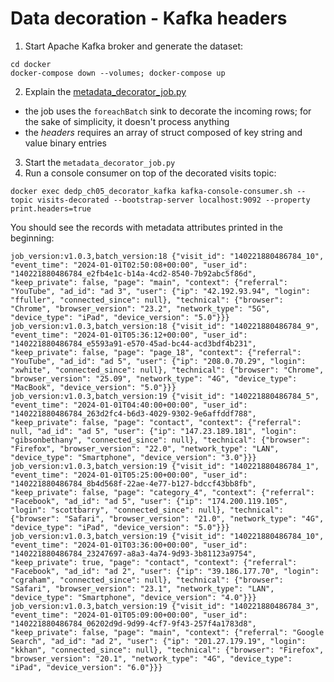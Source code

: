 # Data decoration - Kafka headers

1. Start Apache Kafka broker and generate the dataset:
```
cd docker
docker-compose down --volumes; docker-compose up
```
2. Explain the [metadata_decorator_job.py](metadata_decorator_job.py)
* the job uses the `foreachBatch` sink to decorate the incoming rows; for the sake of simplicity, it doesn't
  process anything
* the _headers_ requires an array of struct composed of key string and value binary entries
3. Start the `metadata_decorator_job.py`
4. Run a console consumer on top of the decorated visits topic:
```
docker exec dedp_ch05_decorator_kafka kafka-console-consumer.sh --topic visits-decorated --bootstrap-server localhost:9092 --property print.headers=true
```

You should see the records with metadata attributes printed in the beginning: 
```
job_version:v1.0.3,batch_version:18	{"visit_id": "140221880486784_10", "event_time": "2024-01-01T02:50:08+00:00", "user_id": "140221880486784_e2fb4e1c-b14a-4cd2-8540-7b92abc5f86d", "keep_private": false, "page": "main", "context": {"referral": "YouTube", "ad_id": "ad 3", "user": {"ip": "42.192.93.94", "login": "ffuller", "connected_since": null}, "technical": {"browser": "Chrome", "browser_version": "23.2", "network_type": "5G", "device_type": "iPad", "device_version": "5.0"}}}
job_version:v1.0.3,batch_version:18	{"visit_id": "140221880486784_9", "event_time": "2024-01-01T05:36:12+00:00", "user_id": "140221880486784_e5593a91-e570-45ad-bc44-acd3bdf4b231", "keep_private": false, "page": "page_18", "context": {"referral": "YouTube", "ad_id": "ad 5", "user": {"ip": "208.0.70.29", "login": "xwhite", "connected_since": null}, "technical": {"browser": "Chrome", "browser_version": "25.09", "network_type": "4G", "device_type": "MacBook", "device_version": "5.0"}}}
job_version:v1.0.3,batch_version:19	{"visit_id": "140221880486784_5", "event_time": "2024-01-01T04:40:00+00:00", "user_id": "140221880486784_263d2fc4-b6d3-4029-9302-9e6affddf788", "keep_private": false, "page": "contact", "context": {"referral": null, "ad_id": "ad 5", "user": {"ip": "147.23.189.181", "login": "gibsonbethany", "connected_since": null}, "technical": {"browser": "Firefox", "browser_version": "22.0", "network_type": "LAN", "device_type": "Smartphone", "device_version": "3.0"}}}
job_version:v1.0.3,batch_version:19	{"visit_id": "140221880486784_1", "event_time": "2024-01-01T05:25:00+00:00", "user_id": "140221880486784_8b4d568f-22ae-4e77-b127-bdccf43bb8fb", "keep_private": false, "page": "category_4", "context": {"referral": "Facebook", "ad_id": "ad 5", "user": {"ip": "174.200.119.105", "login": "scottbarry", "connected_since": null}, "technical": {"browser": "Safari", "browser_version": "21.0", "network_type": "4G", "device_type": "iPad", "device_version": "5.0"}}}
job_version:v1.0.3,batch_version:19	{"visit_id": "140221880486784_10", "event_time": "2024-01-01T03:36:00+00:00", "user_id": "140221880486784_23247697-a8a3-4a74-9d93-3b81123a9754", "keep_private": true, "page": "contact", "context": {"referral": "Facebook", "ad_id": "ad 2", "user": {"ip": "39.186.177.70", "login": "cgraham", "connected_since": null}, "technical": {"browser": "Safari", "browser_version": "23.1", "network_type": "LAN", "device_type": "Smartphone", "device_version": "4.0"}}}
job_version:v1.0.3,batch_version:19	{"visit_id": "140221880486784_3", "event_time": "2024-01-01T05:09:00+00:00", "user_id": "140221880486784_06202d9d-9d99-4cf7-9f43-257f4a1783d8", "keep_private": false, "page": "main", "context": {"referral": "Google Search", "ad_id": "ad 2", "user": {"ip": "201.27.179.19", "login": "kkhan", "connected_since": null}, "technical": {"browser": "Firefox", "browser_version": "20.1", "network_type": "4G", "device_type": "iPad", "device_version": "6.0"}}}
```
